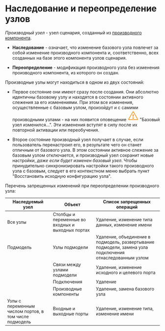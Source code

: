 # Наследование и переопределение узлов

*Производный узел* - узел сценария, созданный из [производного компонента](./derived_component.md).

* **Наследование** - означает, что изменение базового узла повлечет за собой изменение производного компонента и, соответственно, всех созданных на базе этого компонента узлов сценария.

* **Переопределение** - модификация производного узла без изменения производного компонента, из которого он создан.

Производные узлы могут находиться в одном из двух состояний:

* Первое состояние они имеют сразу после создания. Они абсолютно идентичны базовому узлу и находятся в состоянии активного слежения за его изменениями. При этом все изменения, осуществленные с базовым узлом, произойдут и с самими производными узлами - на них появится оповещение ![](../media/app/icons/toolbar_18/error_warning.svg) "Базовый узел изменился...". Эти изменения вступят в силу после их повторной активации или переобучения.

* Второе состояние производный узел получает в случае, если пользователь перенастроил его, в результате чего он станет отличным от базового узла. В этом состоянии активное слежение за базовым узлом отключается, и производный узел сохранит новые настройки, *даже если будет изменен базовый узел*. Чтобы принудительно синхронизировать настройки такого производного узла с базовым, следует в его контекстном меню выбрать пункт "Восстановить исходную конфигурацию узла".

Перечень запрещенных изменений при переопределении производного узла:

 | Наследуемый узел | Объект | Список запрещенных операций |
 | -------- | -------- | -------- |
 | Все узлы | Столбцы и переменные во входных и выходных портах | Удаление, изменение типа данных, изменение имени |
 | Подмодель | Узлы подмодели | Удаление, объединение в подмодель, развертывание подмодели, замена узла подключения отнаследованным узлом |
 | | Связи между узлами подмодели | Удаление, изменение исходного и целевого порта |
 | | Подключения | Удаление |
 | | Производные компоненты | Удаление, замена базового узла |
 | Узлы с переменным числом портов, в том числе подмодель | Входные и выходные порты | Удаление, изменение типа, изменение имени |
